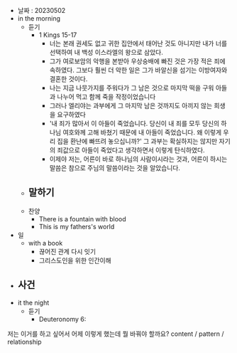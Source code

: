 - 날짜 : 20230502
- in the morning
	- 듣기
		- 1 Kings 15-17
			- 너는 본래 권세도 없고 귀한 집안에서 태어난 것도 아니지만 내가 너를 선택하여 내 백성 이스라엘의 왕으로 삼았다. 
			- 그가 여로보암의 악행을 본받아 우상숭배에 빠진 것은 가장 적은 죄에 속하였다. 그보다 훨씬 더 악한 일은 그가 바알신을 섬기는 이방여자와 결혼한 것이다.
			- 나는 지금 나뭇가지를 주워다가 그 남은 것으로 마지막 떡을 구워 아들과 나누어 먹고 함께 죽을 작정이었습니다
			- 그러나 엘리야는 과부에게 그 마지막 남은 것까지도 아끼지 않는 희생을 요구하였다
			- '내 죄가 많아서 이 아들이 죽었습니다. 당신이 내 죄를 모두 당신의 하나님 여호와께 고해 바쳤기 때문에 내 아들이 죽었습니다. 왜 이렇게 우리 집을 환난에 빠뜨려 놓으십니까?' 그 과부는 확실하지는 않지만 자기의 죄값으로 아들이 죽었다고 생각하면서 이렇게 탄식하였다.
			- 이제야 저는, 어른이 바로 하나님의 사람이시라는 것과, 어른이 하시는 말씀은 참으로 주님의 말씀이라는 것을 알았습니다.
	- 말하기
		- 
	- 찬양
		- There is a fountain with blood
		- This is my fathers's world
- 일
	- with a book
		- 끊어진 관계 다시 잇기
		- 그리스도인을 위한 인간이해
- 사건
	- 
- it the night
	- 듣기
		- Deuteronomy 6:






저는 이거를 하고 싶어서 어제 이렇게 했는데 뭘 바꿔야 할까요?
content / pattern / relationship
